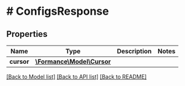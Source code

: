 # # ConfigsResponse

## Properties

Name | Type | Description | Notes
------------ | ------------- | ------------- | -------------
**cursor** | [**\Formance\Model\Cursor**](Cursor.md) |  |

[[Back to Model list]](../../README.md#models) [[Back to API list]](../../README.md#endpoints) [[Back to README]](../../README.md)
